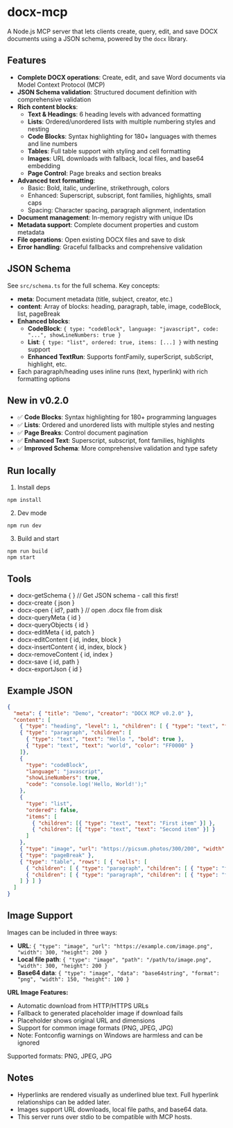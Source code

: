 # docx-mcp

A Node.js MCP server that lets clients create, query, edit, and save DOCX documents using a JSON schema, powered by the `docx` library.

## Features
- **Complete DOCX operations**: Create, edit, and save Word documents via Model Context Protocol (MCP)
- **JSON Schema validation**: Structured document definition with comprehensive validation
- **Rich content blocks**:
  - **Text & Headings**: 6 heading levels with advanced formatting
  - **Lists**: Ordered/unordered lists with multiple numbering styles and nesting
  - **Code Blocks**: Syntax highlighting for 180+ languages with themes and line numbers
  - **Tables**: Full table support with styling and cell formatting
  - **Images**: URL downloads with fallback, local files, and base64 embedding
  - **Page Control**: Page breaks and section breaks
- **Advanced text formatting**:
  - Basic: Bold, italic, underline, strikethrough, colors
  - Enhanced: Superscript, subscript, font families, highlights, small caps
  - Spacing: Character spacing, paragraph alignment, indentation
- **Document management**: In-memory registry with unique IDs
- **Metadata support**: Complete document properties and custom metadata
- **File operations**: Open existing DOCX files and save to disk
- **Error handling**: Graceful fallbacks and comprehensive validation

## JSON Schema
See `src/schema.ts` for the full schema. Key concepts:
- **meta**: Document metadata (title, subject, creator, etc.)
- **content**: Array of blocks: heading, paragraph, table, image, codeBlock, list, pageBreak
- **Enhanced blocks**:
  - **CodeBlock**: `{ type: "codeBlock", language: "javascript", code: "...", showLineNumbers: true }`
  - **List**: `{ type: "list", ordered: true, items: [...] }` with nesting support
  - **Enhanced TextRun**: Supports fontFamily, superScript, subScript, highlight, etc.
- Each paragraph/heading uses inline runs (text, hyperlink) with rich formatting options

## New in v0.2.0
- ✅ **Code Blocks**: Syntax highlighting for 180+ programming languages
- ✅ **Lists**: Ordered and unordered lists with multiple styles and nesting
- ✅ **Page Breaks**: Control document pagination
- ✅ **Enhanced Text**: Superscript, subscript, font families, highlights
- ✅ **Improved Schema**: More comprehensive validation and type safety

## Run locally
1. Install deps

```pwsh
npm install
```

2. Dev mode

```pwsh
npm run dev
```

3. Build and start

```pwsh
npm run build
npm start
```

## Tools
- docx-getSchema { } // Get JSON schema - call this first!
- docx-create { json }
- docx-open { id?, path }  // open .docx file from disk
- docx-queryMeta { id }
- docx-queryObjects { id }
- docx-editMeta { id, patch }
- docx-editContent { id, index, block }
- docx-insertContent { id, index, block }
- docx-removeContent { id, index }
- docx-save { id, path }
- docx-exportJson { id }

## Example JSON
```json
{
  "meta": { "title": "Demo", "creator": "DOCX MCP v0.2.0" },
  "content": [
    { "type": "heading", "level": 1, "children": [ { "type": "text", "text": "Title" } ] },
    { "type": "paragraph", "children": [ 
      { "type": "text", "text": "Hello ", "bold": true }, 
      { "type": "text", "text": "world", "color": "FF0000" } 
    ]},
    { 
      "type": "codeBlock", 
      "language": "javascript", 
      "showLineNumbers": true,
      "code": "console.log('Hello, World!');" 
    },
    {
      "type": "list",
      "ordered": false,
      "items": [
        { "children": [{ "type": "text", "text": "First item" }] },
        { "children": [{ "type": "text", "text": "Second item" }] }
      ]
    },
    { "type": "image", "url": "https://picsum.photos/300/200", "width": 300, "height": 200 },
    { "type": "pageBreak" },
    { "type": "table", "rows": [ { "cells": [ 
      { "children": [ { "type": "paragraph", "children": [ { "type": "text", "text": "A" } ] } ] }, 
      { "children": [ { "type": "paragraph", "children": [ { "type": "text", "text": "B" } ] } ] } 
    ] } ] }
  ]
}
```

## Image Support
Images can be included in three ways:
- **URL**: `{ "type": "image", "url": "https://example.com/image.png", "width": 300, "height": 200 }`
- **Local file path**: `{ "type": "image", "path": "/path/to/image.png", "width": 300, "height": 200 }`
- **Base64 data**: `{ "type": "image", "data": "base64string", "format": "png", "width": 150, "height": 100 }`

**URL Image Features:**
- Automatic download from HTTP/HTTPS URLs
- Fallback to generated placeholder image if download fails
- Placeholder shows original URL and dimensions
- Support for common image formats (PNG, JPEG, JPG)
- Note: Fontconfig warnings on Windows are harmless and can be ignored

Supported formats: PNG, JPEG, JPG

## Notes
- Hyperlinks are rendered visually as underlined blue text. Full hyperlink relationships can be added later.
- Images support URL downloads, local file paths, and base64 data.
- This server runs over stdio to be compatible with MCP hosts.

